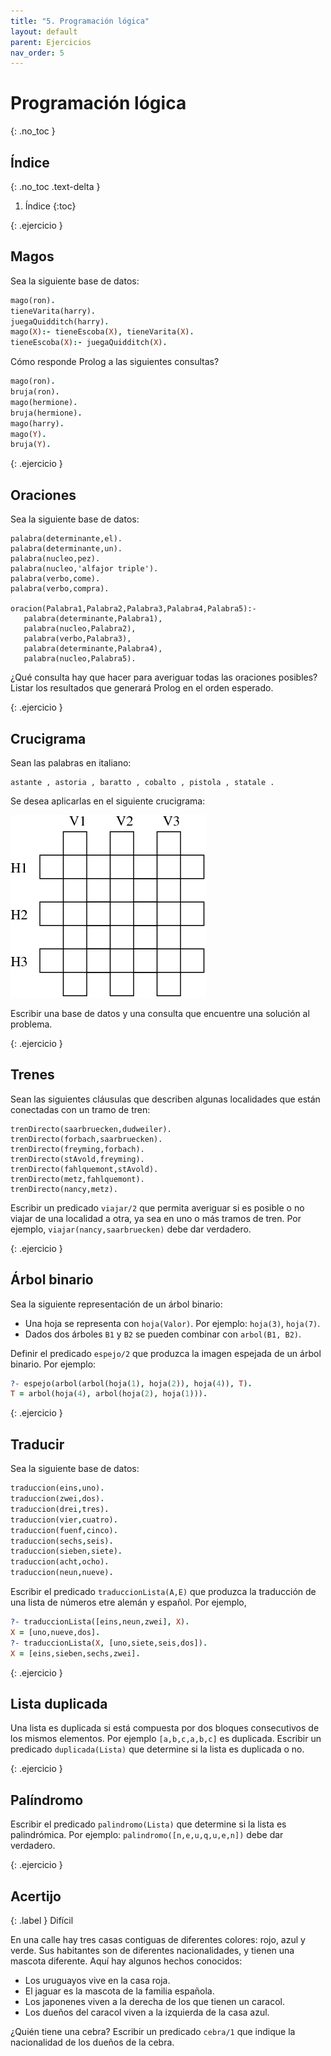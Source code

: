 ```yaml
---
title: "5. Programación lógica"
layout: default
parent: Ejercicios
nav_order: 5
---
```


# Programación lógica
{: .no_toc }

## Índice
{: .no_toc .text-delta }

1. Índice
{:toc}

{: .ejercicio }
## Magos

Sea la siguiente base de datos:

```prolog
mago(ron).
tieneVarita(harry).
juegaQuidditch(harry).
mago(X):- tieneEscoba(X), tieneVarita(X).
tieneEscoba(X):- juegaQuidditch(X).
```

Cómo responde Prolog a las siguientes consultas?

```prolog
mago(ron).
bruja(ron).
mago(hermione).
bruja(hermione).
mago(harry).
mago(Y).
bruja(Y).
```

{: .ejercicio }
## Oraciones

Sea la siguiente base de datos:

```
palabra(determinante,el).
palabra(determinante,un).
palabra(nucleo,pez).
palabra(nucleo,'alfajor triple').
palabra(verbo,come).
palabra(verbo,compra).

oracion(Palabra1,Palabra2,Palabra3,Palabra4,Palabra5):-
   palabra(determinante,Palabra1),
   palabra(nucleo,Palabra2),
   palabra(verbo,Palabra3),
   palabra(determinante,Palabra4),
   palabra(nucleo,Palabra5).
```

¿Qué consulta hay que hacer para averiguar todas las oraciones posibles?
Listar los resultados que generará Prolog en el orden esperado.

{: .ejercicio }
## Crucigrama

Sean las palabras en italiano:

```
astante , astoria , baratto , cobalto , pistola , statale .
```

Se desea aplicarlas en el siguiente crucigrama:

![](./crucigrama.png)

Escribir una base de datos y una consulta que encuentre una solución al problema.

{: .ejercicio }
## Trenes

Sean las siguientes cláusulas que describen algunas localidades que están
conectadas con un tramo de tren:

```
trenDirecto(saarbruecken,dudweiler).
trenDirecto(forbach,saarbruecken).
trenDirecto(freyming,forbach).
trenDirecto(stAvold,freyming).
trenDirecto(fahlquemont,stAvold).
trenDirecto(metz,fahlquemont).
trenDirecto(nancy,metz).
```

Escribir un predicado `viajar/2` que permita averiguar si es posible o no viajar de una
localidad a otra, ya sea en uno o más tramos de tren. Por ejemplo,
`viajar(nancy,saarbruecken)` debe dar verdadero.

{: .ejercicio }
## Árbol binario

Sea la siguiente representación de un árbol binario:
* Una hoja se representa con `hoja(Valor)`. Por ejemplo: `hoja(3)`, `hoja(7)`.
* Dados dos árboles `B1` y `B2` se pueden combinar con `arbol(B1, B2)`.

Definir el predicado `espejo/2` que produzca la imagen espejada de un árbol
binario. Por ejemplo:

```prolog
?- espejo(arbol(arbol(hoja(1), hoja(2)), hoja(4)), T).
T = arbol(hoja(4), arbol(hoja(2), hoja(1))).
```

{: .ejercicio }
## Traducir

Sea la siguiente base de datos:

```prolog
traduccion(eins,uno).
traduccion(zwei,dos).
traduccion(drei,tres).
traduccion(vier,cuatro).
traduccion(fuenf,cinco).
traduccion(sechs,seis).
traduccion(sieben,siete).
traduccion(acht,ocho).
traduccion(neun,nueve).
```

Escribir el predicado `traduccionLista(A,E)` que produzca la traducción de una
lista de números etre alemán y español. Por ejemplo,

``` prolog
?- traduccionLista([eins,neun,zwei], X).
X = [uno,nueve,dos].
?- traduccionLista(X, [uno,siete,seis,dos]).
X = [eins,sieben,sechs,zwei].
```

{: .ejercicio }
## Lista duplicada

Una lista es duplicada si está compuesta por dos bloques consecutivos de
los mismos elementos. Por ejemplo `[a,b,c,a,b,c]` es duplicada. Escribir un
predicado `duplicada(Lista)` que determine si la lista es duplicada o no.

{: .ejercicio }
## Palíndromo

Escribir el predicado `palindromo(Lista)` que determine si la lista es
palindrómica. Por ejemplo: `palindromo([n,e,u,q,u,e,n])` debe dar verdadero.

{: .ejercicio }
## Acertijo

{: .label }
Difícil

En una calle hay tres casas contiguas de diferentes colores: rojo, azul y
verde. Sus habitantes son de diferentes nacionalidades, y tienen una mascota
diferente. Aquí hay algunos hechos conocidos:

* Los uruguayos vive en la casa roja.
* El jaguar es la mascota de la familia española.
* Los japonenes viven a la derecha de los que tienen un caracol.
* Los dueños del caracol viven a la izquierda de la casa azul.

¿Quién tiene una cebra? Escribir un predicado `cebra/1` que indique la
nacionalidad de los dueños de la cebra.
